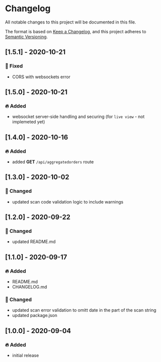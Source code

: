 # Changelog

All notable changes to this project will be documented in this file.

The format is based on [Keep a Changelog](https://keepachangelog.com/en/1.0.0/),
and this project adheres to [Semantic Versioning](https://semver.org/spec/v2.0.0.html).

## [1.5.1] - 2020-10-21

### 👾 Fixed

- CORS with websockets error

## [1.5.0] - 2020-10-21

### 🔥 Added

- websocket server-side handling and securing (for `live view` - not implemeted yet)

## [1.4.0] - 2020-10-16

### 🔥 Added

- added **GET** `/api/aggregatedorders` route

## [1.3.0] - 2020-10-02

### 💪 Changed

- updated scan code validation logic to include warnings

## [1.2.0] - 2020-09-22

### 💪 Changed

- updated README.md

## [1.1.0] - 2020-09-17

### 🔥 Added

- README.md
- CHANGELOG.md

### 💪 Changed

- updated scan error validation to omitt date in the part of the scan string
- updated package.json

## [1.0.0] - 2020-09-04

### 🔥 Added

- initial release
